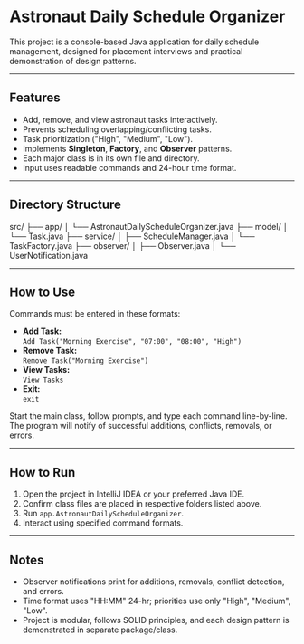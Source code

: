 # Astronaut Daily Schedule Organizer

This project is a console-based Java application for daily schedule management, designed for placement interviews and practical demonstration of design patterns.

---

## Features

- Add, remove, and view astronaut tasks interactively.
- Prevents scheduling overlapping/conflicting tasks.
- Task prioritization ("High", "Medium", "Low").
- Implements **Singleton**, **Factory**, and **Observer** patterns.
- Each major class is in its own file and directory.
- Input uses readable commands and 24-hour time format.

---

## Directory Structure

src/
├── app/
│   └── AstronautDailyScheduleOrganizer.java
├── model/
│   └── Task.java
├── service/
│   ├── ScheduleManager.java
│   └── TaskFactory.java
├── observer/
│   ├── Observer.java
│   └── UserNotification.java


---

## How to Use

Commands must be entered in these formats:

- **Add Task:**  
  `Add Task("Morning Exercise", "07:00", "08:00", "High")`
- **Remove Task:**  
  `Remove Task("Morning Exercise")`
- **View Tasks:**  
  `View Tasks`
- **Exit:**  
  `exit`

Start the main class, follow prompts, and type each command line-by-line. The program will notify of successful additions, conflicts, removals, or errors.

---

## How to Run

1. Open the project in IntelliJ IDEA or your preferred Java IDE.
2. Confirm class files are placed in respective folders listed above.
3. Run `app.AstronautDailyScheduleOrganizer`.
4. Interact using specified command formats.

---

## Notes

- Observer notifications print for additions, removals, conflict detection, and errors.
- Time format uses "HH:MM" 24-hr; priorities use only "High", "Medium", "Low".
- Project is modular, follows SOLID principles, and each design pattern is demonstrated in separate package/class.
